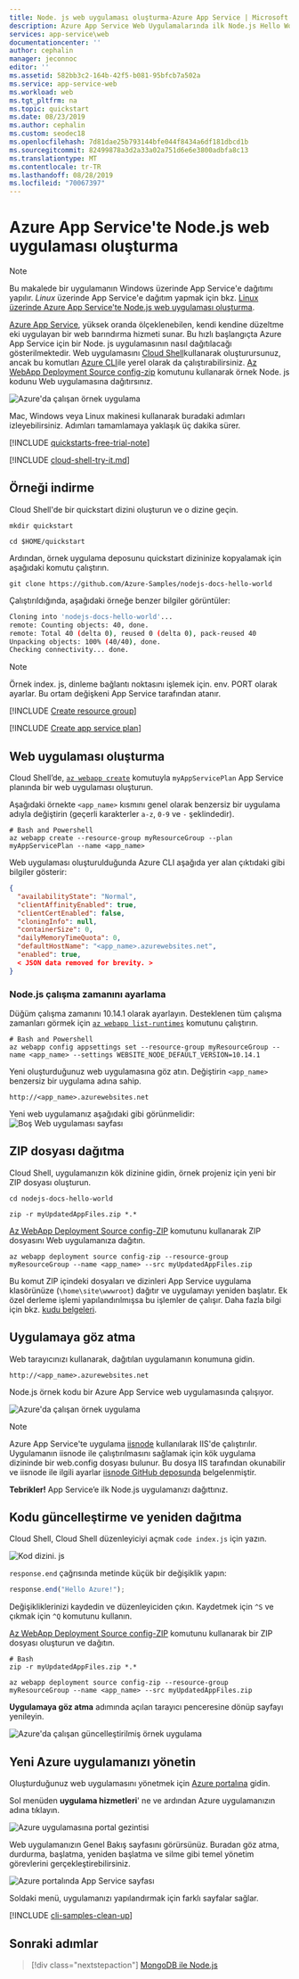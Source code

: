 ```yaml
---
title: Node. js web uygulaması oluşturma-Azure App Service | Microsoft Docs
description: Azure App Service Web Uygulamalarında ilk Node.js Hello World uygulamanızı birkaç dakika içinde dağıtın.
services: app-service\web
documentationcenter: ''
author: cephalin
manager: jeconnoc
editor: ''
ms.assetid: 582bb3c2-164b-42f5-b081-95bfcb7a502a
ms.service: app-service-web
ms.workload: web
ms.tgt_pltfrm: na
ms.topic: quickstart
ms.date: 08/23/2019
ms.author: cephalin
ms.custom: seodec18
ms.openlocfilehash: 7d81dae25b793144bfe044f8434a6df181dbcd1b
ms.sourcegitcommit: 82499878a3d2a33a02a751d6e6e3800adbfa8c13
ms.translationtype: MT
ms.contentlocale: tr-TR
ms.lasthandoff: 08/28/2019
ms.locfileid: "70067397"
---
```

# <a name="create-a-nodejs-web-app-in-azure"></a>Azure App Service'te Node.js web uygulaması oluşturma

> [!NOTE]
> Bu makalede bir uygulamanın Windows üzerinde App Service'e dağıtımı yapılır. _Linux_ üzerinde App Service'e dağıtım yapmak için bkz. [Linux üzerinde Azure App Service'te Node.js web uygulaması oluşturma](./containers/quickstart-nodejs.md).
>

[Azure App Service](overview.md), yüksek oranda ölçeklenebilen, kendi kendine düzeltme eki uygulayan bir web barındırma hizmeti sunar.  Bu hızlı başlangıçta Azure App Service için bir Node. js uygulamasının nasıl dağıtılacağı gösterilmektedir. Web uygulamasını [Cloud Shell](https://docs.microsoft.com/azure/cloud-shell/overview)kullanarak oluşturursunuz, ancak bu komutları [Azure CLI](/cli/azure/install-azure-cli)ile yerel olarak da çalıştırabilirsiniz. [Az WebApp Deployment Source config-zip](/cli/azure/webapp/deployment/source?view=azure-cli-latest#az-webapp-deployment-source-config-zip) komutunu kullanarak örnek Node. js kodunu Web uygulamasına dağıtırsınız.  

![Azure'da çalışan örnek uygulama](media/app-service-web-get-started-nodejs-poc/hello-world-in-browser.png)

Mac, Windows veya Linux makinesi kullanarak buradaki adımları izleyebilirsiniz. Adımları tamamlamaya yaklaşık üç dakika sürer.

[!INCLUDE [quickstarts-free-trial-note](../../includes/quickstarts-free-trial-note.md)]

[!INCLUDE [cloud-shell-try-it.md](../../includes/cloud-shell-try-it.md)]

## <a name="download-the-sample"></a>Örneği indirme

Cloud Shell'de bir quickstart dizini oluşturun ve o dizine geçin.

```azurecli-interactive
mkdir quickstart

cd $HOME/quickstart
```

Ardından, örnek uygulama deposunu quickstart dizininize kopyalamak için aşağıdaki komutu çalıştırın.

```azurecli-interactive
git clone https://github.com/Azure-Samples/nodejs-docs-hello-world
```

Çalıştırıldığında, aşağıdaki örneğe benzer bilgiler görüntüler:

```bash
Cloning into 'nodejs-docs-hello-world'...
remote: Counting objects: 40, done.
remote: Total 40 (delta 0), reused 0 (delta 0), pack-reused 40
Unpacking objects: 100% (40/40), done.
Checking connectivity... done.
```

> [!NOTE]
> Örnek index. js, dinleme bağlantı noktasını işlemek için. env. PORT olarak ayarlar. Bu ortam değişkeni App Service tarafından atanır.
>

[!INCLUDE [Create resource group](../../includes/app-service-web-create-resource-group-scus.md)]

[!INCLUDE [Create app service plan](../../includes/app-service-web-create-app-service-plan-scus.md)]

## <a name="create-a-web-app"></a>Web uygulaması oluşturma

Cloud Shell’de, [`az webapp create`](/cli/azure/webapp?view=azure-cli-latest#az-webapp-create) komutuyla `myAppServicePlan` App Service planında bir web uygulaması oluşturun.

Aşağıdaki örnekte `<app_name>` kısmını genel olarak benzersiz bir uygulama adıyla değiştirin (geçerli karakterler `a-z`, `0-9` ve `-` şeklindedir).

```azurecli-interactive
# Bash and Powershell
az webapp create --resource-group myResourceGroup --plan myAppServicePlan --name <app_name>
```

Web uygulaması oluşturulduğunda Azure CLI aşağıda yer alan çıktıdaki gibi bilgiler gösterir:

```json
{
  "availabilityState": "Normal",
  "clientAffinityEnabled": true,
  "clientCertEnabled": false,
  "cloningInfo": null,
  "containerSize": 0,
  "dailyMemoryTimeQuota": 0,
  "defaultHostName": "<app_name>.azurewebsites.net",
  "enabled": true,
  < JSON data removed for brevity. >
}
```

### <a name="set-nodejs-runtime"></a>Node.js çalışma zamanını ayarlama

Düğüm çalışma zamanını 10.14.1 olarak ayarlayın. Desteklenen tüm çalışma zamanları görmek için [`az webapp list-runtimes`](/cli/azure/webapp?view=azure-cli-latest#az-webapp-list-runtimes) komutunu çalıştırın.

```azurecli-interactive
# Bash and Powershell
az webapp config appsettings set --resource-group myResourceGroup --name <app_name> --settings WEBSITE_NODE_DEFAULT_VERSION=10.14.1
```

Yeni oluşturduğunuz web uygulamasına göz atın. Değiştirin `<app_name>` benzersiz bir uygulama adına sahip.

```
http://<app_name>.azurewebsites.net
```

Yeni web uygulamanız aşağıdaki gibi görünmelidir: ![Boş Web uygulaması sayfası](media/app-service-web-get-started-nodejs-poc/app-service-web-service-created.png)

## <a name="deploy-zip-file"></a>ZIP dosyası dağıtma

Cloud Shell, uygulamanızın kök dizinine gidin, örnek projeniz için yeni bir ZIP dosyası oluşturun.

```azurecli-interactive
cd nodejs-docs-hello-world  

zip -r myUpdatedAppFiles.zip *.*
```

[Az WebApp Deployment Source config-ZIP](/cli/azure/webapp/deployment/source?view=azure-cli-latest#az-webapp-deployment-source-config-zip) komutunu kullanarak ZIP dosyasını Web uygulamanıza dağıtın.  

```azurecli-interactive
az webapp deployment source config-zip --resource-group myResourceGroup --name <app_name> --src myUpdatedAppFiles.zip
```

Bu komut ZIP içindeki dosyaları ve dizinleri App Service uygulama klasörünüze (`\home\site\wwwroot`) dağıtır ve uygulamayı yeniden başlatır. Ek özel derleme işlemi yapılandırılmışsa bu işlemler de çalışır. Daha fazla bilgi için bkz. [kudu belgeleri](https://github.com/projectkudu/kudu/wiki/Deploying-from-a-zip-file).

## <a name="browse-to-the-app"></a>Uygulamaya göz atma

Web tarayıcınızı kullanarak, dağıtılan uygulamanın konumuna gidin.

```
http://<app_name>.azurewebsites.net
```

Node.js örnek kodu bir Azure App Service web uygulamasında çalışıyor.

![Azure'da çalışan örnek uygulama](media/app-service-web-get-started-nodejs-poc/hello-world-in-browser.png)

> [!NOTE]
> Azure App Service'te uygulama [iisnode](https://github.com/Azure/iisnode) kullanılarak IIS'de çalıştırılır. Uygulamanın iisnode ile çalıştırılmasını sağlamak için kök uygulama dizininde bir web.config dosyası bulunur. Bu dosya IIS tarafından okunabilir ve iisnode ile ilgili ayarlar [iisnode GitHub deposunda](https://github.com/Azure/iisnode/blob/master/src/samples/configuration/web.config) belgelenmiştir.

**Tebrikler!** App Service’e ilk Node.js uygulamanızı dağıttınız.

## <a name="update-and-redeploy-the-code"></a>Kodu güncelleştirme ve yeniden dağıtma

Cloud Shell, Cloud Shell düzenleyiciyi açmak `code index.js` için yazın.

![Kod dizini. js](media/app-service-web-get-started-nodejs-poc/code-indexjs.png)

`response.end` çağrısında metinde küçük bir değişiklik yapın:

```javascript
response.end("Hello Azure!");
```

Değişikliklerinizi kaydedin ve düzenleyiciden çıkın. Kaydetmek için `^S` ve çıkmak için `^Q` komutunu kullanın.

[Az WebApp Deployment Source config-ZIP](/cli/azure/webapp/deployment/source?view=azure-cli-latest#az-webapp-deployment-source-config-zip) komutunu kullanarak bir ZIP dosyası oluşturun ve dağıtın.  

```azurecli-interactive
# Bash
zip -r myUpdatedAppFiles.zip *.*

az webapp deployment source config-zip --resource-group myResourceGroup --name <app_name> --src myUpdatedAppFiles.zip
```

**Uygulamaya göz atma** adımında açılan tarayıcı penceresine dönüp sayfayı yenileyin.

![Azure'da çalışan güncelleştirilmiş örnek uygulama](media/app-service-web-get-started-nodejs-poc/hello-azure-in-browser.png)

## <a name="manage-your-new-azure-app"></a>Yeni Azure uygulamanızı yönetin

Oluşturduğunuz web uygulamasını yönetmek için <a href="https://portal.azure.com" target="_blank">Azure portalına</a> gidin.

Sol menüden **uygulama hizmetleri**' ne ve ardından Azure uygulamanızın adına tıklayın.

![Azure uygulamasına portal gezintisi](./media/app-service-web-get-started-nodejs-poc/nodejs-docs-hello-world-app-service-list.png)

Web uygulamanızın Genel Bakış sayfasını görürsünüz. Buradan göz atma, durdurma, başlatma, yeniden başlatma ve silme gibi temel yönetim görevlerini gerçekleştirebilirsiniz.

![Azure portalında App Service sayfası](media/app-service-web-get-started-nodejs-poc/nodejs-docs-hello-world-app-service-detail.png)

Soldaki menü, uygulamanızı yapılandırmak için farklı sayfalar sağlar.

[!INCLUDE [cli-samples-clean-up](../../includes/cli-samples-clean-up.md)]

## <a name="next-steps"></a>Sonraki adımlar

> [!div class="nextstepaction"]
> [MongoDB ile Node.js](app-service-web-tutorial-nodejs-mongodb-app.md)
